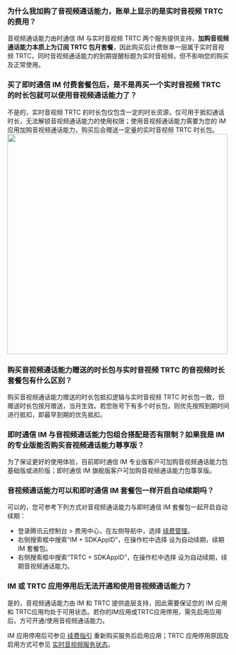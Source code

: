 ### 为什么我加购了音视频通话能力，账单上显示的是实时音视频 TRTC 的费用？
音视频通话能力由时通信 IM 与实时音视频 TRTC 两个服务提供支持，**加购音视频通话能力本质上为订阅 TRTC 包月套餐**，因此购买后计费账单一层属于实时音视频 TRTC，同时音视频通话能力的到期提醒标题为实时音视频，但不影响您的购买及正常使用。

### 买了即时通信 IM 付费套餐包后，是不是再买一个实时音视频 TRTC 的时长包就可以使用音视频通话能力了？
不是的，实时音视频 TRTC 的时长包仅包含一定的时长资源，仅可用于抵扣通话时长，无法解锁音视频通话能力的使用权限；使用音视频通话能力需要为您的 IM 应用加购音视频通话能力，购买后会赠送一定量的实时音视频 TRTC 时长包。
<img src="https://qcloudimg.tencent-cloud.cn/raw/437b18764905c315e43083c5d1aa8183.png" style="width:500px"> 

### 购买音视频通话能力赠送的时长包与实时音视频 TRTC 的音视频时长套餐包有什么区别？
购买音视频通话能力赠送的时长包抵扣逻辑与实时音视频 TRTC 时长包一致，但赠送时长包按月赠送，当月生效。若您账号下有多个时长包，则优先按照到期时间进行抵扣，即最早到期的优先抵扣。

### 即时通信 IM 与音视频通话能力包组合搭配是否有限制？如果我是 IM 的专业版能否购买音视频通话能力尊享版？
为了保证更好的使用体验，目前即时通信 IM 专业版客户可加购音视频通话能力包基础版或进阶版；即时通信 IM 旗舰版客户可加购音视频通话能力包尊享版。

### 音视频通话能力可以和即时通信 IM 套餐包一样开启自动续期吗？
可以的，您可参考下列方式对音视频通话能力与即时通信 IM 套餐包一起开启自动续期：
- 登录腾讯云控制台 > 费用中心，在左侧导航中，选择 [续费管理](https://console.cloud.tencent.com/account/renewal)。
- 右侧搜索框中搜索“IM + SDKAppID”，在操作栏中选择 设为自动续期，续期 IM 套餐包。
- 右侧搜索框中搜索“TRTC + SDKAppID”，在操作栏中选择 设为自动续期，续期音视频通话能力。


### IM 或 TRTC 应用停用后无法开通和使用音视频通话能力？
是的，音视频通话能力由 IM 和 TRTC 提供底层支持，因此需要保证您的 IM 应用和 TRTC应用均处于可用状态。若你的IM应用或TRTC应用停用，需先启用应用后，方可开通/使用音视频通话能力。

IM 应用停用后可参见 [续费指引](https://cloud.tencent.com/document/product/269/32472) 重新购买服务后启用应用；TRTC 应用停用原因及启用方式可参见 [实时音视频服务状态](https://cloud.tencent.com/document/product/647/50767#.E5.AE.9E.E6.97.B6.E9.9F.B3.E8.A7.86.E9.A2.91.E6.9C.8D.E5.8A.A1.E7.8A.B6.E6.80.81)。
